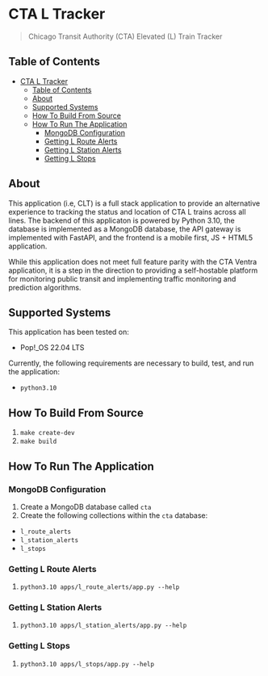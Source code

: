 # CTA L Tracker

> Chicago Transit Authority (CTA) Elevated (L) Train Tracker

## Table of Contents

- [CTA L Tracker](#cta-l-tracker)
  - [Table of Contents](#table-of-contents)
  - [About](#about)
  - [Supported Systems](#supported-systems)
  - [How To Build From Source](#how-to-build-from-source)
  - [How To Run The Application](#how-to-run-the-application)
    - [MongoDB Configuration](#mongodb-configuration)
    - [Getting L Route Alerts](#getting-l-route-alerts)
    - [Getting L Station Alerts](#getting-l-station-alerts)
    - [Getting L Stops](#getting-l-stops)

## About

This application (i.e, CLT) is a full stack application to provide an
alternative experience to tracking the status and location of CTA L trains
across all lines. The backend of this applicaton is powered by Python 3.10, the
database is implemented as a MongoDB database, the API gateway is implemented
with FastAPI, and the frontend is a mobile first, JS + HTML5 application.

While this application does not meet full feature parity with the CTA Ventra
application, it is a step in the direction to providing a self-hostable platform
for monitoring public transit and implementing traffic monitoring and prediction
algorithms.

## Supported Systems

This application has been tested on:

- Pop!\_OS 22.04 LTS

Currently, the following requirements are necessary to build, test, and run the
application:

- `python3.10`

## How To Build From Source

1. `make create-dev`
1. `make build`

## How To Run The Application

### MongoDB Configuration

1. Create a MongoDB database called `cta`
1. Create the following collections within the `cta` database:

- `l_route_alerts`
- `l_station_alerts`
- `l_stops`

### Getting L Route Alerts

1. `python3.10 apps/l_route_alerts/app.py --help`

### Getting L Station Alerts

1. `python3.10 apps/l_station_alerts/app.py --help`

### Getting L Stops

1. `python3.10 apps/l_stops/app.py --help`
